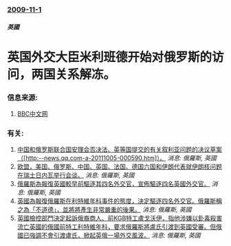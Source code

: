 ### [2009-11-1](/news/2009/11/1/index.md)

##### 英國
#  英国外交大臣米利班德开始对俄罗斯的访问，两国关系解冻。




### 信息来源:

1. [BBC中文网](http://www.bbc.co.uk/zhongwen/simp/world/2009/11/091101_world_ukrussia.shtml)

### 有关:

1. [中国和俄罗斯联合国安理会否决法、英等国提交的有关叙利亚问题的决议草案（[http:--news.qq.com-a-20111005-000590.htm]）。](/news/2011/10/4/中国和俄罗斯联合国安理会否决法-英等国提交的有关叙利亚问题的决议草案-http-newsqqcom-a-201.md) _消息: 俄羅斯, 英國_
2. [欧盟，美国、俄罗斯、中国、英国、法国、德国六国和伊朗代表就伊朗核问题在瑞士日内瓦举行会谈。](/news/2008/07/19/欧盟-美国-俄罗斯-中国-英国-法国-德国六国和伊朗代表就伊朗核问题在瑞士日内瓦举行会谈.md) _消息: 俄羅斯, 英國_
3. [俄羅斯為報復英國較早前驅逐其四名外交官，宣佈驅逐四名英國外交官。](/news/2007/07/19/俄羅斯為報復英國較早前驅逐其四名外交官-宣佈驅逐四名英國外交官.md) _消息: 俄羅斯, 英國_
4. [英國為報復俄羅斯在利特維年科事件的態度，決定驅逐四名外交官。俄羅斯稱之為「不道德」，並將將產生非常嚴重的後果。](/news/2007/07/16/英國為報復俄羅斯在利特維年科事件的態度-決定驅逐四名外交官-俄羅斯稱之為-不道德-並將將產生非常嚴重的後果.md) _消息: 俄羅斯, 英國_
5. [英國檢控部門決定起訴俄裔商人、前KGB特工盧戈沃伊，指他涉嫌以釙毒殺害流亡英國的俄國前特工利特維年科，要求俄羅斯將盧氏引渡到英國受審。但俄國已強調不會引渡盧氏，掀起英俄一場外交風波。](/news/2007/05/22/英國檢控部門決定起訴俄裔商人-前KGB特工盧戈沃伊-指他涉嫌以釙毒殺害流亡英國的俄國前特工利特維年科-要求俄羅斯將盧氏引.md) _消息: 俄羅斯, 英國_
